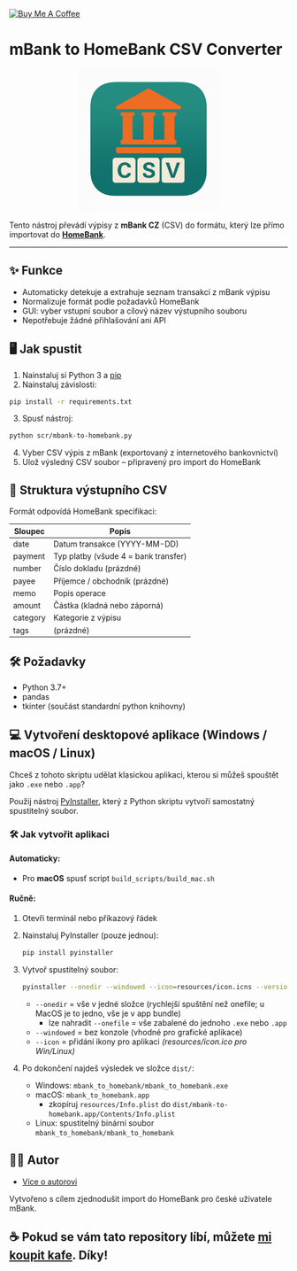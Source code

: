<a href="https://www.buymeacoffee.com/michalsara" target="_blank"><img src="https://cdn.buymeacoffee.com/buttons/v2/default-red.png" alt="Buy Me A Coffee" style="height: 60px !important;width: 217px !important;" ></a>

# mBank to HomeBank CSV Converter

<p align="center">
  <img src="img/icon.png" width="256" alt="Ikona aplikace">
</p>

Tento nástroj převádí výpisy z **mBank CZ** (CSV) do formátu, který lze přímo importovat do **[HomeBank](https://www.gethomebank.org)**.

---

## ✨ Funkce

- Automaticky detekuje a extrahuje seznam transakcí z mBank výpisu
- Normalizuje formát podle požadavků HomeBank
- GUI: vyber vstupní soubor a cílový název výstupního souboru
- Nepotřebuje žádné přihlašování ani API

## 🖥️ Jak spustit

1. Nainstaluj si Python 3 a [pip](https://pip.pypa.io/)
2. Nainstaluj závislosti:

```bash
pip install -r requirements.txt
```
3.	Spusť nástroj:

```bash
python scr/mbank-to-homebank.py
```
4.	Vyber CSV výpis z mBank (exportovaný z internetového bankovnictví)
5.	Ulož výsledný CSV soubor – připravený pro import do HomeBank

## 📂 Struktura výstupního CSV

Formát odpovídá HomeBank specifikaci:

| Sloupec  | Popis                                |
| -------- | ------------------------------------ |
| date     | Datum transakce (YYYY-MM-DD)         |
| payment  | Typ platby (všude 4 = bank transfer) |
| number   | Číslo dokladu (prázdné)              |
| payee    | Příjemce / obchodník (prázdné)       |
| memo     | Popis operace                        |
| amount   | Částka (kladná nebo záporná)         |
| category | Kategorie z výpisu                   |
| tags     | (prázdné)                            |

## 🛠️ Požadavky

- Python 3.7+
- pandas
- tkinter (součást standardní python knihovny)

## 💻 Vytvoření desktopové aplikace (Windows / macOS / Linux)

Chceš z tohoto skriptu udělat klasickou aplikaci, kterou si můžeš spouštět jako `.exe` nebo `.app`?

Použij nástroj [PyInstaller](https://pyinstaller.org/), který z Python skriptu vytvoří samostatný spustitelný soubor.

### 🛠️ Jak vytvořit aplikaci

#### Automaticky:

- Pro **macOS** spusť script `build_scripts/build_mac.sh`

#### Ručně:

1. Otevři terminál nebo příkazový řádek
2. Nainstaluj PyInstaller (pouze jednou):

   ```bash
   pip install pyinstaller
   ```

3. Vytvoř spustitelný soubor:

   ```bash
   pyinstaller --onedir --windowed --icon=resources/icon.icns --version-file=resources/mbank-to-homebank.version scr/mbank-to-homebank.py
   ```

   - `--onedir` = vše v jedné složce (rychlejší spuštění než onefile; u MacOS je to jedno, vše je v app bundle)
      - lze nahradit `--onefile` = vše zabalené do jednoho `.exe` nebo `.app`
   - `--windowed` = bez konzole (vhodné pro grafické aplikace)
   - `--icon` = přidání ikony pro aplikaci *(resources/icon.ico pro Win/Linux)*

4. Po dokončení najdeš výsledek ve složce `dist/`:
   - Windows: `mbank_to_homebank/mbank_to_homebank.exe`
   - macOS: `mbank_to_homebank.app`
      - zkopíruj `resources/Info.plist` do `dist/mbank-to-homebank.app/Contents/Info.plist`
   - Linux: spustitelný binární soubor `mbank_to_homebank/mbank_to_homebank`

## 🧑‍💻 Autor

- [Více o autorovi](https://www.michalsara.cz)

Vytvořeno s cílem zjednodušit import do HomeBank pro české uživatele mBank.

## ☕ Pokud se vám tato repository líbí, můžete **[mi koupit kafe](https://www.buymeacoffee.com/michalsara)**. Díky!

